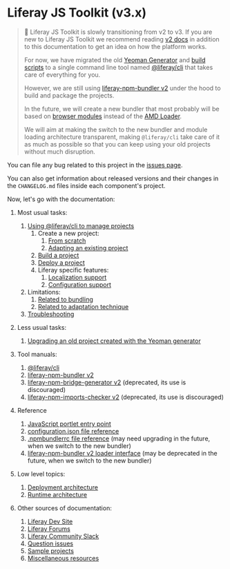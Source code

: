 # Liferay JS Toolkit (v3.x)

> 👀 Liferay JS Toolkit is slowly transitioning from v2 to v3. If you are new to
> Liferay JS Toolkit we recommend reading
> [v2 docs](https://github.com/liferay/liferay-frontend-projects/blob/master/maintenance/projects/js-toolkit/docs/README.md)
> in addition to this documentation to get an idea on how the platform works.
>
> For now, we have migrated the old
> [Yeoman Generator](https://github.com/liferay/liferay-frontend-projects/blob/master/maintenance/projects/js-toolkit/packages/generator-liferay-js)
> and [build scripts](https://github.com/liferay/liferay-frontend-projects/tree/master/maintenance/projects/js-toolkit/packages/liferay-npm-build-support)
> to a single command line tool named
> [@liferay/cli](https://github.com/liferay/liferay-frontend-projects/tree/master/projects/js-toolkit/packages/liferay-cli)
> that takes care of everything for you.
>
> However, we are still using
> [liferay-npm-bundler v2](https://github.com/liferay/liferay-frontend-projects/tree/master/maintenance/projects/js-toolkit/packages/liferay-npm-bundler)
> under the hood to build and package the projects.
>
> In the future, we will create a new bundler that most probably will be based
> on
> [browser modules](ihttps://developer.mozilla.org/en-US/docs/Web/JavaScript/Guide/Modules)
> instead of the
> [AMD Loader](https://github.com/liferay/liferay-frontend-projects/tree/master/projects/amd-loader).
>
> We will aim at making the switch to the new bundler and module loading
> architecture transparent, making `@liferay/cli` take care of it as much as
> possible so that you can keep using your old projects without much disruption.

You can file any bug related to this project in the
[issues page](https://github.com/liferay/liferay-frontend-projects/issues?q=is%3Aissue+is%3Aopen+label%3Ajs-toolkit+label%3A3.x).

You can also get information about released versions and their changes in the
`CHANGELOG.md` files inside each component's project.

Now, let's go with the documentation:

1. Most usual tasks:

    1. [Using @liferay/cli to manage projects](./manuals/liferay-cli.md)
        1. Create a new project:
            1. [From scratch](./manuals/liferay-cli.md#project-generation)
            2. [Adapting an existing project](./manuals/liferay-cli.md#project-adaptation)
        2. [Build a project](./manuals/liferay-cli.md#project-build)
        3. [Deploy a project](./manuals/liferay-cli.md#project-deployment)
        4. Liferay specific features:
            1. [Localization support](./features/localization.md)
            2. [Configuration support](./features/configuration.md)
    2. Limitations:
        1. [Related to bundling](./caveats/bundling.md)
        2. [Related to adaptation technique](./caveats/adaptation.md)
    3. [Troubleshooting](./troubleshooting.md)

2. Less usual tasks:

    1. [Upgrading an old project created with the Yeoman generator](./manuals/liferay-cli.md#project-upgrade)

3. Tool manuals:

    1. [@liferay/cli](./manuals/liferay-cli.md)
    2. [liferay-npm-bundler v2](./manuals/liferay-npm-bundler.md)
    3. [liferay-npm-bridge-generator v2](./manuals/liferay-npm-bridge-generator.md)
       (deprecated, its use is discouraged)
    4. [liferay-npm-imports-checker v2](./manuals/liferay-npm-imports-checker.md)
       (deprecated, its use is discouraged)

4. Reference

    1. [JavaScript portlet entry point](./reference/js-portlet-entry-point.md)
    2. [configuration.json file reference](./reference/configuration-json.md)
    3. [.npmbundlerrc file reference](./reference/dot-npmbundlerrc.md)
       (may need upgrading in the future, when we switch to the new bundler)
    4. [liferay-npm-bundler v2 loader interface](./reference/liferay-npm-bundler-loader-spec.md)
       (may be deprecated in the future, when we switch to the new bundler)

5. Low level topics:

    1. [Deployment architecture](./reference/deployment-architecture.md)
    2. [Runtime architecture](./reference/runtime-architecture.md)

6. Other sources of documentation:

    1. [Liferay Dev Site](https://dev.liferay.com)
    2. [Liferay Forums](https://liferay.dev/en/forums-redirect)
    3. [Liferay Community Slack](https://liferay-community.slack.com/)
    4. [Question issues](https://github.com/liferay/liferay-frontend-projects/issues?q=is%3Aissue+is%3Aopen+label%3Ajs-toolkit+label%3Aquestion)
    5. [Sample projects](./sample-projects.md)
    6. [Miscellaneous resources](./miscellaneous-resources.md)
